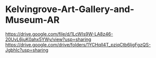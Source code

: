 # Kelvingrove-Art-Gallery-and-Museum-AR

https://drive.google.com/file/d/1LcWIs9W-LA8z46-20UvL6juK0ahx5YWy/view?usp=sharing
https://drive.google.com/drive/folders/1YCHqll4T_pziqCtb6ljgFgzQS-JgbhIc?usp=sharing
